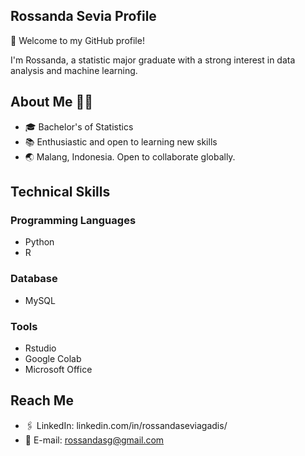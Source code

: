 ## Rossanda Sevia Profile

👋 Welcome to my GitHub profile!

I'm Rossanda, a statistic major graduate with a strong interest in data analysis and machine learning.

## About Me 👩‍🎓
- 🎓 Bachelor's of Statistics
- 📚 Enthusiastic and open to learning new skills
- 🌏 Malang, Indonesia. Open to collaborate globally.

## Technical Skills
### Programming Languages
- Python
- R
### Database
- MySQL
### Tools
- Rstudio
- Google Colab
- Microsoft Office

## Reach Me
- 🖇 LinkedIn: linkedin.com/in/rossandaseviagadis/
- 📧 E-mail: rossandasg@gmail.com
